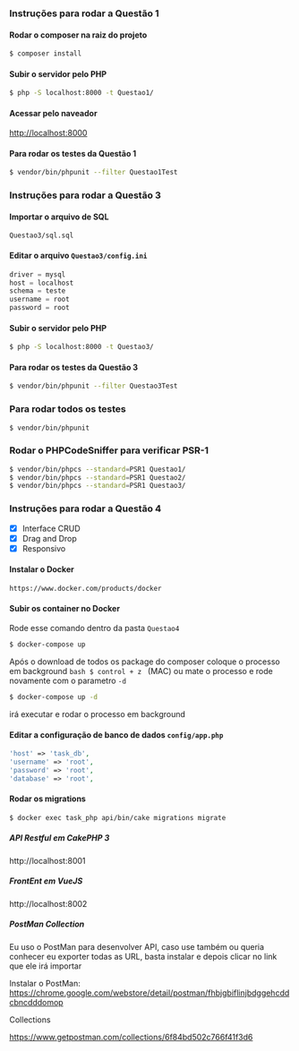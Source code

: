 ### Instruções para rodar a Questão 1 ###
#### Rodar o composer na raiz do projeto ####
```bash
$ composer install
```

#### Subir o servidor pelo PHP ####
```bash
$ php -S localhost:8000 -t Questao1/
```

#### Acessar pelo naveador ####
[http://localhost:8000](http://localhost:8000)


#### Para rodar os testes da Questão 1 ####
```bash
$ vendor/bin/phpunit --filter Questao1Test
```

### Instruções para rodar a Questão 3 ###
#### Importar o arquivo de SQL ####
```
Questao3/sql.sql
```

#### Editar o arquivo ```Questao3/config.ini``` ####
```php
driver = mysql
host = localhost
schema = teste
username = root
password = root
```

#### Subir o servidor pelo PHP ####
```bash
$ php -S localhost:8000 -t Questao3/
```

#### Para rodar os testes da Questão 3 ####
```bash
$ vendor/bin/phpunit --filter Questao3Test
```

### Para rodar todos os testes ###
```bash
$ vendor/bin/phpunit
```
### Rodar o PHPCodeSniffer para verificar PSR-1 ###
```bash
$ vendor/bin/phpcs --standard=PSR1 Questao1/
$ vendor/bin/phpcs --standard=PSR1 Questao2/
$ vendor/bin/phpcs --standard=PSR1 Questao3/
```


### Instruções para rodar a Questão 4 ###
- [x] Interface CRUD
- [x] Drag and Drop
- [x] Responsivo

#### Instalar o Docker ####
```
https://www.docker.com/products/docker
```

#### Subir os container no Docker ####
Rode esse comando dentro da pasta `Questao4`
```bash
$ docker-compose up
```
Após o download de todos os package do composer coloque o processo em background ```bash $ control + z ``` (MAC)
ou mate o processo e rode novamente com o parametro ```-d```
```bash
$ docker-compose up -d
```
irá executar e rodar o processo em background

#### Editar a configuração de banco de dados ```config/app.php``` ####
```php
'host' => 'task_db',
'username' => 'root',
'password' => 'root',
'database' => 'root',
```


#### Rodar os migrations ####
```bash
$ docker exec task_php api/bin/cake migrations migrate
```

##### API Restful em CakePHP 3 #####
http://localhost:8001

##### FrontEnt em VueJS #####
http://localhost:8002

##### PostMan Collection ####
Eu uso o PostMan para desenvolver API, caso use também ou queria conhecer eu exporter todas as URL, basta instalar e depois clicar no link que ele irá importar

Instalar o PostMan: https://chrome.google.com/webstore/detail/postman/fhbjgbiflinjbdggehcddcbncdddomop

Collections

https://www.getpostman.com/collections/6f84bd502c766f41f3d6
